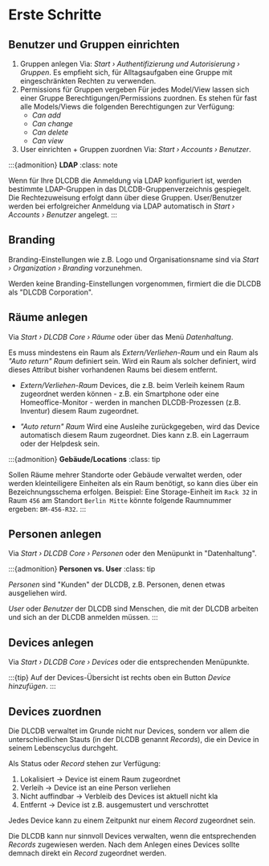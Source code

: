 # Erste Schritte


## Benutzer und Gruppen einrichten

1. Gruppen anlegen
   Via: *Start › Authentifizierung und Autorisierung › Gruppen*. Es empfieht sich, für Alltagsaufgaben eine Gruppe mit eingeschränkten Rechten zu verwenden. 
1. Permissions für Gruppen vergeben
   Für jedes Model/View lassen sich einer Gruppe Berechtigungen/Permissions zuordnen. Es stehen für fast alle Models/Views die folgenden Berechtigungen zur Verfügung:
   * *Can add*
   * *Can change*
   * *Can delete*
   * *Can view*
1. User einrichten + Gruppen zuordnen
   Via: *Start › Accounts › Benutzer*. 


:::{admonition} **LDAP**
:class: note

Wenn für Ihre DLCDB die Anmeldung via LDAP konfiguriert ist, werden bestimmte LDAP-Gruppen in das DLCDB-Gruppenverzeichnis gespiegelt. Die Rechtezuweisung erfolgt dann über diese Gruppen. User/Benutzer werden bei erfolgreicher Anmeldung via LDAP automatisch in *Start › Accounts › Benutzer* angelegt.
:::


## Branding

Branding-Einstellungen wie z.B. Logo und Organisationsname sind via *Start › Organization › Branding* vorzunehmen. 

Werden keine Branding-Einstellungen vorgenommen, firmiert die die DLCDB als "DLCDB Corporation".


## Räume anlegen

Via *Start › DLCDB Core › Räume* oder über das Menü *Datenhaltung*.

Es muss mindestens ein Raum als *Extern/Verliehen-Raum* und ein Raum als *"Auto return" Raum* definiert sein. Wird ein Raum als solcher definiert, wird dieses Attribut bisher vorhandenen Raums bei diesem entfernt.

- *Extern/Verliehen-Raum*
  Devices, die z.B. beim Verleih keinem Raum zugeordnet werden können - z.B. ein Smartphone oder eine Homeoffice-Monitor - werden in manchen DLCDB-Prozessen (z.B. Inventur) diesem Raum zugeordnet.

- *"Auto return" Raum*
  Wird eine Ausleihe zurückgegeben, wird das Device automatisch diesem Raum zugeordnet. Dies kann z.B. ein Lagerraum oder der Helpdesk sein.

:::{admonition} **Gebäude/Locations**
:class: tip

Sollen Räume mehrer Standorte oder Gebäude verwaltet werden, oder werden kleinteiligere Einheiten als ein Raum benötigt, so kann dies über ein Bezeichnungsschema erfolgen. Beispiel: Eine Storage-Einheit im `Rack 32` in Raum `456` am Standort `Berlin Mitte` könnte folgende Raumnummer ergeben: `BM-456-R32`.
:::


## Personen anlegen

Via *Start › DLCDB Core › Personen* oder den Menüpunkt in "Datenhaltung".

:::{admonition} **Personen vs. User**
:class: tip

*Personen* sind "Kunden" der DLCDB, z.B. Personen, denen etwas ausgeliehen wird.

*User* oder *Benutzer* der DLCDB sind Menschen, die mit der DLCDB arbeiten und sich an der DLCDB anmelden müssen.
:::


## Devices anlegen

Via *Start › DLCDB Core › Devices* oder die entsprechenden Menüpunkte.

:::{tip}
Auf der Devices-Übersicht ist rechts oben ein Button *Device hinzufügen*.
:::


## Devices zuordnen

Die DLCDB verwaltet im Grunde nicht nur Devices, sondern vor allem die unterschiedlichen Stauts (in der DLCDB genannt *Records*), die ein Device in seinem Lebenscyclus durchgeht. 

Als Status oder *Record* stehen zur Verfügung:

1. Lokalisiert → Device ist einem Raum zugeordnet
1. Verleih → Device ist an eine Person verliehen
1. Nicht auffindbar → Verbleib des Devices ist aktuell nicht kla
1. Entfernt → Device ist z.B. ausgemustert und verschrottet

Jedes Device kann zu einem Zeitpunkt nur einem *Record* zugeordnet sein. 

Die DLCDB kann nur sinnvoll Devices verwalten, wenn die entsprechenden *Records* zugewiesen werden. Nach dem Anlegen eines Devices sollte demnach direkt ein *Record* zugeordnet werden.
